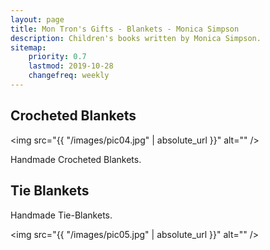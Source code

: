 ```yaml
---
layout: page
title: Mon Tron's Gifts - Blankets - Monica Simpson
description: Children's books written by Monica Simpson.
sitemap:
    priority: 0.7
    lastmod: 2019-10-28
    changefreq: weekly
---
```

## Crocheted Blankets

<span class="image left"><img src="{{ "/images/pic04.jpg" | absolute_url }}" alt="" /></span>

Handmade Crocheted Blankets.

## Tie Blankets

Handmade Tie-Blankets.


<span class="image left"><img src="{{ "/images/pic05.jpg" | absolute_url }}" alt="" /></span>
